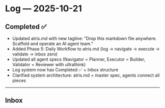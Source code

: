 # Log — 2025-10-21

## Completed ✅

- Updated atris.md with new tagline: "Drop this markdown file anywhere. Scaffold and operate an AI agent team."
- Added Phase 5: Daily Workflow to atris.md (log → navigate → execute → validate → inbox zero)
- Updated all agent specs (Navigator = Planner, Executor = Builder, Validator = Reviewer with ultrathink)
- Log system now has Completed ✅ + Inbox structure
- Clarified system architecture: atris.md = master spec, agents connect all pieces

---

## Inbox
